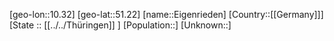 ﻿---
location: [51.22,10.32]
mapzoom: [7,12] 
mapmarker: city 
type: City
tags:
- geo/City


SpocWebEntityId: 29997
isDeleted: false
confidential: public

---
[geo-lon::10.32]
[geo-lat::51.22]
[name::Eigenrieden]
[Country::[[Germany]]]
[State :: [[../../Thüringen]] ]
[Population::]
[Unknown::]

